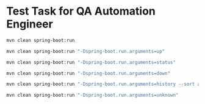 # Test Task for QA Automation Engineer

```bash
mvn clean spring-boot:run
```

```bash
mvn clean spring-boot:run "-Dspring-boot.run.arguments=up"
```

```bash
mvn clean spring-boot:run "-Dspring-boot.run.arguments=status"
```

```bash
mvn clean spring-boot:run "-Dspring-boot.run.arguments=down"
```

```bash
mvn clean spring-boot:run "-Dspring-boot.run.arguments=history --sort asc -status STARTING --from 2021-10-01 --to 2021-10-31"
```

```bash
mvn clean spring-boot:run "-Dspring-boot.run.arguments=unknown"
```